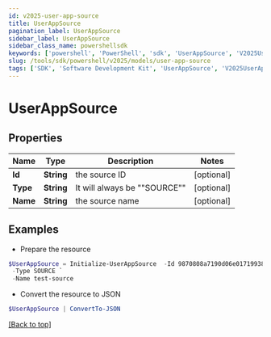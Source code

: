 ```yaml
---
id: v2025-user-app-source
title: UserAppSource
pagination_label: UserAppSource
sidebar_label: UserAppSource
sidebar_class_name: powershellsdk
keywords: ['powershell', 'PowerShell', 'sdk', 'UserAppSource', 'V2025UserAppSource'] 
slug: /tools/sdk/powershell/v2025/models/user-app-source
tags: ['SDK', 'Software Development Kit', 'UserAppSource', 'V2025UserAppSource']
---
```



# UserAppSource

## Properties

Name | Type | Description | Notes
------------ | ------------- | ------------- | -------------
**Id** | **String** | the source ID | [optional] 
**Type** | **String** | It will always be ""SOURCE"" | [optional] 
**Name** | **String** | the source name | [optional] 

## Examples

- Prepare the resource
```powershell
$UserAppSource = Initialize-UserAppSource  -Id 9870808a7190d06e01719938fcd20792 `
 -Type SOURCE `
 -Name test-source
```

- Convert the resource to JSON
```powershell
$UserAppSource | ConvertTo-JSON
```


[[Back to top]](#) 

